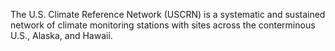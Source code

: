 The U.S. Climate Reference Network (USCRN) is a systematic
and sustained network of climate monitoring stations with
sites across the conterminous U.S., Alaska, and Hawaii. 
